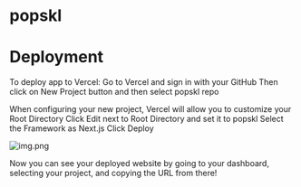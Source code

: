 # popskl


# Deployment
To deploy app to Vercel:
Go to Vercel and sign in with your GitHub
Then click on New Project button and then select popskl repo

When configuring your new project, Vercel will allow you to customize your Root Directory
Click Edit next to Root Directory and set it to popskl
Select the Framework as Next.js
Click Deploy

![img.png](img.png)

Now you can see your deployed website by going to your dashboard, selecting your project, and copying the URL from there!

